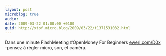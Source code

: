 ```yaml
---
layout: post
microblog: true
audio: 
date: 2009-03-22 01:00:00 +0100
guid: http://xtof.micro.blog/2009/03/22/t1371531032.html
---
```

Dans une minute FlashMeeting #OpenMoney For Beginners [eweri.com/D0x](http://eweri.com/D0x) -pensez à régler micro, son, et caméra.
